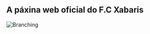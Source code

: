 ## A páxina web oficial do F.C Xabaris

![Branching](https://www.google.com/url?sa=i&url=https%3A%2F%2Fwikifaunia.com%2Fmamiferos%2Fjabali%2F&psig=AOvVaw027uzqWASC_sAv1EITj9dM&ust=1643393082409000&source=images&cd=vfe&ved=0CAgQjRxqFwoTCPDPrLrC0vUCFQAAAAAdAAAAABAP)
